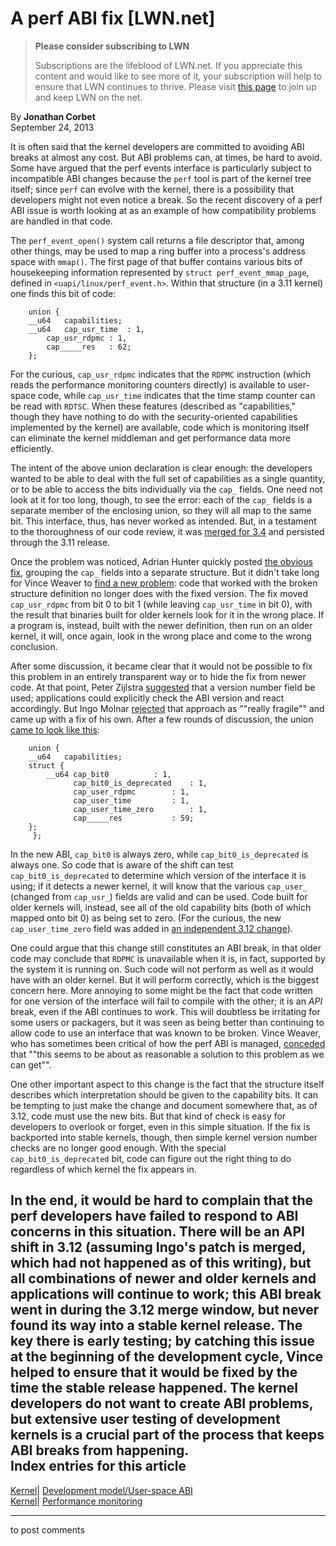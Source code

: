 # A perf ABI fix [LWN.net]

> **Please consider subscribing to LWN**
> 
> Subscriptions are the lifeblood of LWN.net. If you appreciate this content and would like to see more of it, your subscription will help to ensure that LWN continues to thrive. Please visit [this page](/Promo/nst-nag1/subscribe) to join up and keep LWN on the net. 

By **Jonathan Corbet**  
September 24, 2013 

It is often said that the kernel developers are committed to avoiding ABI breaks at almost any cost. But ABI problems can, at times, be hard to avoid. Some have argued that the perf events interface is particularly subject to incompatible ABI changes because the `perf` tool is part of the kernel tree itself; since `perf` can evolve with the kernel, there is a possibility that developers might not even notice a break. So the recent discovery of a perf ABI issue is worth looking at as an example of how compatibility problems are handled in that code. 

The `perf_event_open()` system call returns a file descriptor that, among other things, may be used to map a ring buffer into a process's address space with `mmap()`. The first page of that buffer contains various bits of housekeeping information represented by `struct perf_event_mmap_page`, defined in `<uapi/linux/perf_event.h>`. Within that structure (in a 3.11 kernel) one finds this bit of code: 
    
    
        union {
    	__u64	capabilities;
    	__u64	cap_usr_time  : 1,
    		cap_usr_rdpmc : 1,
    		cap_____res   : 62;
        };
    

For the curious, `cap_usr_rdpmc` indicates that the `RDPMC` instruction (which reads the performance monitoring counters directly) is available to user-space code, while `cap_usr_time` indicates that the time stamp counter can be read with `RDTSC`. When these features (described as "capabilities," though they have nothing to do with the security-oriented capabilities implemented by the kernel) are available, code which is monitoring itself can eliminate the kernel middleman and get performance data more efficiently. 

The intent of the above union declaration is clear enough: the developers wanted to be able to deal with the full set of capabilities as a single quantity, or to be able to access the bits individually via the `cap_` fields. One need not look at it for too long, though, to see the error: each of the `cap_` fields is a separate member of the enclosing union, so they will all map to the same bit. This interface, thus, has never worked as intended. But, in a testament to the thoroughness of our code review, it was [merged for 3.4](http://git.kernel.org/linus/c7206205d00ab375839bd6c7ddb247d600693c09) and persisted through the 3.11 release. 

Once the problem was noticed, Adrian Hunter quickly posted [the obvious fix](/Articles/567925/), grouping the `cap_` fields into a separate structure. But it didn't take long for Vince Weaver to [find a new problem](/Articles/567926/): code that worked with the broken structure definition no longer does with the fixed version. The fix moved `cap_usr_rdpmc` from bit 0 to bit 1 (while leaving `cap_usr_time` in bit 0), with the result that binaries built for older kernels look for it in the wrong place. If a program is, instead, built with the newer definition, then run on an older kernel, it will, once again, look in the wrong place and come to the wrong conclusion. 

After some discussion, it became clear that it would not be possible to fix this problem in an entirely transparent way or to hide the fix from newer code. At that point, Peter Zijlstra [suggested](/Articles/567928/) that a version number field be used; applications could explicitly check the ABI version and react accordingly. But Ingo Molnar [rejected](/Articles/567929/) that approach as ""really fragile"" and came up with a fix of his own. After a few rounds of discussion, the union [came to look like this](/Articles/568139/): 
    
    
        union {
     	__u64	capabilities;
     	struct {
    	    __u64 cap_bit0			: 1,
    	    	  cap_bit0_is_deprecated	: 1, 
    	    	  cap_user_rdpmc		: 1,
    	    	  cap_user_time			: 1,
    	    	  cap_user_time_zero		: 1,
    	    	  cap_____res			: 59;
     	};
         };
    

In the new ABI, `cap_bit0` is always zero, while `cap_bit0_is_deprecated` is always one. So code that is aware of the shift can test `cap_bit0_is_deprecated` to determine which version of the interface it is using; if it detects a newer kernel, it will know that the various `cap_user_` (changed from `cap_usr_`) fields are valid and can be used. Code built for older kernels will, instead, see all of the old capability bits (both of which mapped onto bit 0) as being set to zero. (For the curious, the new `cap_user_time_zero` field was added in [an independent 3.12 change](http://git.kernel.org/linus/c73deb6aecda2955716f31572516f09d930ef450)). 

One could argue that this change still constitutes an ABI break, in that older code may conclude that `RDPMC` is unavailable when it is, in fact, supported by the system it is running on. Such code will not perform as well as it would have with an older kernel. But it will perform correctly, which is the biggest concern here. More annoying to some might be the fact that code written for one version of the interface will fail to compile with the other; it is an _API_ break, even if the ABI continues to work. This will doubtless be irritating for some users or packagers, but it was seen as being better than continuing to allow code to use an interface that was known to be broken. Vince Weaver, who has sometimes been critical of how the perf ABI is managed, [conceded](/Articles/567931/) that ""this seems to be about as reasonable a solution to this problem as we can get"". 

One other important aspect to this change is the fact that the structure itself describes which interpretation should be given to the capability bits. It can be tempting to just make the change and document somewhere that, as of 3.12, code must use the new bits. But that kind of check is easy for developers to overlook or forget, even in this simple situation. If the fix is backported into stable kernels, though, then simple kernel version number checks are no longer good enough. With the special `cap_bit0_is_deprecated` bit, code can figure out the right thing to do regardless of which kernel the fix appears in. 

In the end, it would be hard to complain that the perf developers have failed to respond to ABI concerns in this situation. There will be an API shift in 3.12 (assuming Ingo's patch is merged, which had not happened as of this writing), but all combinations of newer and older kernels and applications will continue to work; this ABI break went in during the 3.12 merge window, but never found its way into a stable kernel release. The key there is early testing; by catching this issue at the beginning of the development cycle, Vince helped to ensure that it would be fixed by the time the stable release happened. The kernel developers do not want to create ABI problems, but extensive user testing of development kernels is a crucial part of the process that keeps ABI breaks from happening.  
Index entries for this article  
---  
[Kernel](/Kernel/Index)| [Development model/User-space ABI](/Kernel/Index#Development_model-User-space_ABI)  
[Kernel](/Kernel/Index)| [Performance monitoring](/Kernel/Index#Performance_monitoring)  
  


* * *

to post comments 
